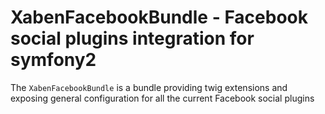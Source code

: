XabenFacebookBundle - Facebook social plugins integration for symfony2
================================================

The ``XabenFacebookBundle`` is a bundle providing twig extensions and exposing general configuration for all the current Facebook social plugins